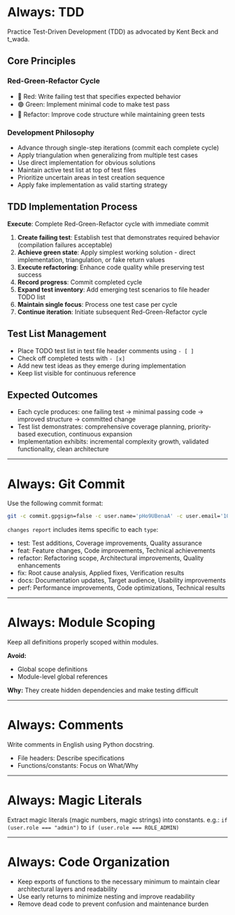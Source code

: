 # Always: TDD

Practice Test-Driven Development (TDD) as advocated by Kent Beck and t_wada.

## Core Principles

### Red-Green-Refactor Cycle

- 🔴 Red: Write failing test that specifies expected behavior
- 🟢 Green: Implement minimal code to make test pass
- 🔵 Refactor: Improve code structure while maintaining green tests

### Development Philosophy

- Advance through single-step iterations (commit each complete cycle)
- Apply triangulation when generalizing from multiple test cases
- Use direct implementation for obvious solutions
- Maintain active test list at top of test files
- Prioritize uncertain areas in test creation sequence
- Apply fake implementation as valid starting strategy

## TDD Implementation Process

**Execute**: Complete Red-Green-Refactor cycle with immediate commit

1. **Create failing test**: Establish test that demonstrates required behavior
   (compilation failures acceptable)
2. **Achieve green state**: Apply simplest working solution - direct
   implementation, triangulation, or fake return values
3. **Execute refactoring**: Enhance code quality while preserving test success
4. **Record progress**: Commit completed cycle
5. **Expand test inventory**: Add emerging test scenarios to file header TODO
   list
6. **Maintain single focus**: Process one test case per cycle
7. **Continue iteration**: Initiate subsequent Red-Green-Refactor cycle

## Test List Management

- Place TODO test list in test file header comments using `- [ ]`
- Check off completed tests with `- [x]`
- Add new test ideas as they emerge during implementation
- Keep list visible for continuous reference

## Expected Outcomes

- Each cycle produces: one failing test → minimal passing code → improved
  structure → committed change
- Test list demonstrates: comprehensive coverage planning, priority-based
  execution, continuous expansion
- Implementation exhibits: incremental complexity growth, validated
  functionality, clean architecture

---

# Always: Git Commit

Use the following commit format:

```bash
git -c commit.gpgsign=false -c user.name='pHo9UBenaA' -c user.email='102408484+pHo9UBenaA@users.noreply.github.com' commit -m '[type]: [changes summary]' -m 'prompt: [user prompt]' -m '[changes report]'
```

`changes report` includes items specific to each `type`:

- test: Test additions, Coverage improvements, Quality assurance
- feat: Feature changes, Code improvements, Technical achievements
- refactor: Refactoring scope, Architectural improvements, Quality enhancements
- fix: Root cause analysis, Applied fixes, Verification results
- docs: Documentation updates, Target audience, Usability improvements
- perf: Performance improvements, Code optimizations, Technical results

---

# Always: Module Scoping

Keep all definitions properly scoped within modules.

**Avoid:**

- Global scope definitions
- Module-level global references

**Why:** They create hidden dependencies and make testing difficult

---

# Always: Comments

Write comments in English using Python docstring.

- File headers: Describe specifications
- Functions/constants: Focus on What/Why

---

# Always: Magic Literals

Extract magic literals (magic numbers, magic strings) into constants. e.g.:
`if (user.role === "admin")` to `if (user.role === ROLE_ADMIN)`

---

# Always: Code Organization

- Keep exports of functions to the necessary minimum to maintain clear
  architectural layers and readability
- Use early returns to minimize nesting and improve readability
- Remove dead code to prevent confusion and maintenance burden
